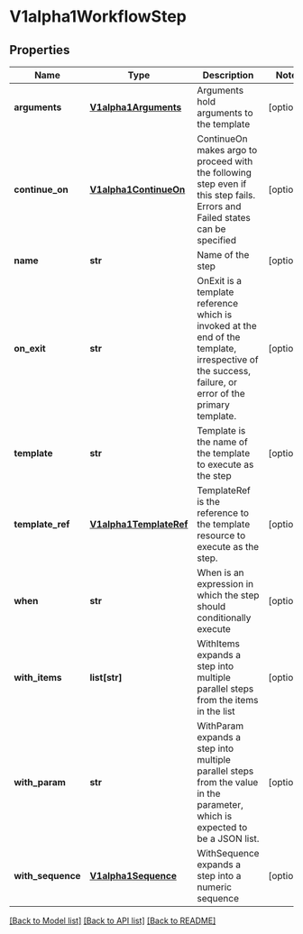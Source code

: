 # V1alpha1WorkflowStep

## Properties
Name | Type | Description | Notes
------------ | ------------- | ------------- | -------------
**arguments** | [**V1alpha1Arguments**](V1alpha1Arguments.md) | Arguments hold arguments to the template | [optional] 
**continue_on** | [**V1alpha1ContinueOn**](V1alpha1ContinueOn.md) | ContinueOn makes argo to proceed with the following step even if this step fails. Errors and Failed states can be specified | [optional] 
**name** | **str** | Name of the step | [optional] 
**on_exit** | **str** | OnExit is a template reference which is invoked at the end of the template, irrespective of the success, failure, or error of the primary template. | [optional] 
**template** | **str** | Template is the name of the template to execute as the step | [optional] 
**template_ref** | [**V1alpha1TemplateRef**](V1alpha1TemplateRef.md) | TemplateRef is the reference to the template resource to execute as the step. | [optional] 
**when** | **str** | When is an expression in which the step should conditionally execute | [optional] 
**with_items** | **list[str]** | WithItems expands a step into multiple parallel steps from the items in the list | [optional] 
**with_param** | **str** | WithParam expands a step into multiple parallel steps from the value in the parameter, which is expected to be a JSON list. | [optional] 
**with_sequence** | [**V1alpha1Sequence**](V1alpha1Sequence.md) | WithSequence expands a step into a numeric sequence | [optional] 

[[Back to Model list]](../README.md#documentation-for-models) [[Back to API list]](../README.md#documentation-for-api-endpoints) [[Back to README]](../README.md)


